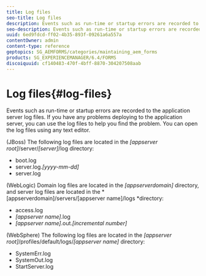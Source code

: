 ```yaml
---
title: Log files
seo-title: Log files
description: Events such as run-time or startup errors are recorded to the application server log files, which can be  opened using any text editor.
seo-description: Events such as run-time or startup errors are recorded to the application server log files, which can be  opened using any text editor.
uuid: 6ed9fdcd-ff02-4b35-893f-09261a6a557a
contentOwner: admin
content-type: reference
geptopics: SG_AEMFORMS/categories/maintaining_aem_forms
products: SG_EXPERIENCEMANAGER/6.4/FORMS
discoiquuid: cf140483-470f-4bff-8870-304207508aab
---
```


# Log files{#log-files}

Events such as run-time or startup errors are recorded to the application server log files. If you have any problems deploying to the application server, you can use the log files to help you find the problem. You can open the log files using any text editor.

(JBoss) The following log files are located in the *[appserver root]*/server/*[server]*/log directory:

* boot.log
* server.log.*[yyyy-mm-dd]*
* server.log

(WebLogic) Domain log files are located in the *[appserverdomain]* directory, and server log files are located in the *[appserverdomain]/servers/[appserver name]/logs *directory:

* access.log 
* *[appserver name]*.log 
* *[appserver name]*.out.*[incremental number]*

(WebSphere) The following log files are located in the *[appserver root]*/profiles/default/logs/*[appserver name]* directory:

* SystemErr.log
* SystemOut.log
* StartServer.log

